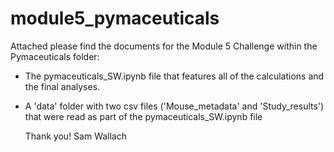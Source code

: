 # module5_pymaceuticals

Attached please find the documents for the Module 5 Challenge within the Pymaceuticals folder:
  - The pymaceuticals_SW.ipynb file that features all of the calculations and the final analyses.
  - A 'data' folder with two csv files ('Mouse_metadata' and 'Study_results') that were read as part of the pymaceuticals_SW.ipynb file


    Thank you!
    Sam Wallach
